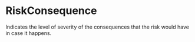 RiskConsequence
===============

Indicates the level of severity of the consequences that the risk would have in case it happens.
